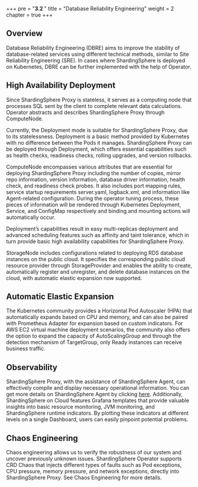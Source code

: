 +++
pre = "<b>3.2 </b>"
title = "Database Reliability Engineering"
weight = 2
chapter = true
+++

## Overview

Database Reliability Engineering (DBRE) aims to improve the stability of database-related services using different technical methods, similar to Site Reliability Engineering (SRE). In cases where ShardingSphere is deployed on Kubernetes, DBRE can be further implemented with the help of Operator.

## High Availability Deployment

Since ShardingSphere Proxy is stateless, it serves as a computing node that processes SQL sent by the client to complete relevant data calculations. Operator abstracts and describes ShardingSphere Proxy through ComputeNode. 

Currently, the Deployment mode is suitable for ShardingSphere Proxy, due to its statelessness. Deployment is a basic method provided by Kubernetes with no difference between the Pods it manages. ShardingSphere Proxy can be deployed through Deployment, which offers essential capabilities such as health checks, readiness checks, rolling upgrades, and version rollbacks.

ComputeNode encompasses various attributes that are essential for deploying ShardingSphere Proxy including the number of copies, mirror repo information, version information, database driver information, health check, and readiness check probes. It also includes port mapping rules, service startup requirements server.yaml, logback.xml, and information like Agent-related configuration. During the operator tuning process, these pieces of information will be rendered through Kubernetes Deployment, Service, and ConfigMap respectively and binding and mounting actions will automatically occur. 

Deployment’s capabilities result in easy multi-replicas deployment and advanced scheduling features such as affinity and taint tolerance, which in turn provide basic high availability capabilities for ShardingSphere Proxy.

StorageNode includes configurations related to deploying RDS database instances on the public cloud. It specifies the corresponding public cloud resource provider through StorageProvider and enables the ability to create, automatically register and unregister, and delete database instances on the cloud, with automatic elastic expansion now supported. 

## Automatic Elastic Expansion

The Kubernetes community provides a Horizontal Pod Autoscaler (HPA) that automatically expands based on CPU and memory, and can also be paired with Prometheus Adapter for expansion based on custom indicators. For AWS EC2 virtual machine deployment scenarios, the community also offers the option to expand the capacity of AutoScalingGroup and through the detection mechanism of TargetGroup, only Ready instances can receive business traffic.

## Observability

ShardingSphere Proxy, with the assistance of ShardingSphere Agent, can effectively compile and display necessary operational information. You can get more details on ShardingSphere Agent by clicking [here](https://shardingsphere.apache.org/document/current/en/user-manual/shardingsphere-proxy/observability/). Additionally, ShardingSphere on Cloud features Grafana templates that provide valuable insights into basic resource monitoring, JVM monitoring, and ShardingSphere runtime indicators. By plotting these indicators at different levels on a single Dashboard, users can easily pinpoint potential problems.

## Chaos Engineering

Chaos engineering allows us to verify the robustness of our system and uncover previously unknown issues. ShardingSphere Operator supports CRD Chaos that injects different types of faults such as Pod exceptions, CPU pressure, memory pressure, and network exceptions, directly into ShardingSphere Proxy. See Chaos Engineering for more details.

